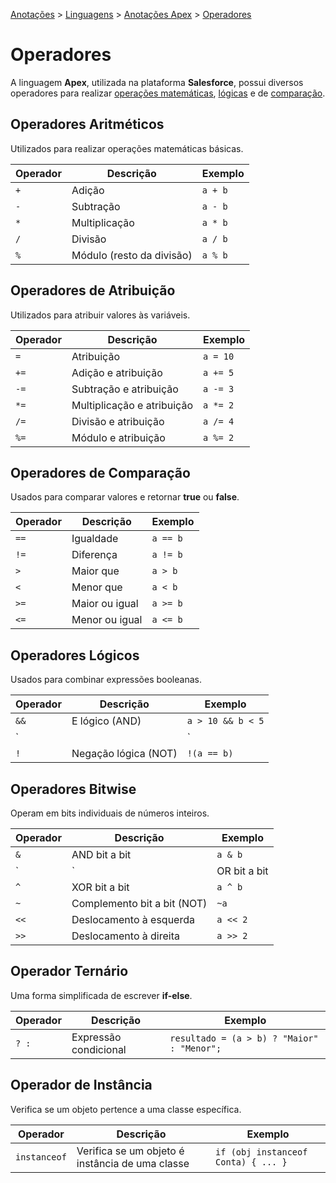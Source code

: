 <link rel="stylesheet" type="text/css" href="../../CSS/dark-theme.css">

[Anotações](../../) > [Linguagens](../Index.md) > [Anotações Apex](./Index.md) > [Operadores](./Operadores.md)

# Operadores

A linguagem **Apex**, utilizada na plataforma **Salesforce**, possui diversos operadores para realizar [operações matemáticas](#operadores-aritméticos), [lógicas](#operadores-lógicos) e de [comparação](#operadores-de-comparação).

## Operadores Aritméticos
Utilizados para realizar operações matemáticas básicas.

| Operador | Descrição       | Exemplo        |
|----------|---------------|---------------|
| `+`      | Adição        | `a + b`       |
| `-`      | Subtração     | `a - b`       |
| `*`      | Multiplicação | `a * b`       |
| `/`      | Divisão       | `a / b`       |
| `%`      | Módulo (resto da divisão) | `a % b` |

## Operadores de Atribuição
Utilizados para atribuir valores às variáveis.

| Operador | Descrição                           | Exemplo       |
|----------|-----------------------------------|--------------|
| `=`      | Atribuição                        | `a = 10`     |
| `+=`     | Adição e atribuição               | `a += 5`     |
| `-=`     | Subtração e atribuição            | `a -= 3`     |
| `*=`     | Multiplicação e atribuição        | `a *= 2`     |
| `/=`     | Divisão e atribuição              | `a /= 4`     |
| `%=`     | Módulo e atribuição               | `a %= 2`     |

## Operadores de Comparação
Usados para comparar valores e retornar **true** ou **false**.

| Operador | Descrição                         | Exemplo       |
|----------|-----------------------------------|--------------|
| `==`     | Igualdade                         | `a == b`     |
| `!=`     | Diferença                         | `a != b`     |
| `>`      | Maior que                         | `a > b`      |
| `<`      | Menor que                         | `a < b`      |
| `>=`     | Maior ou igual                    | `a >= b`     |
| `<=`     | Menor ou igual                    | `a <= b`     |

## Operadores Lógicos
Usados para combinar expressões booleanas.

| Operador | Descrição                         | Exemplo            |
|----------|-----------------------------------|--------------------|
| `&&`     | E lógico (AND)                    | `a > 10 && b < 5`  |
| `||`     | OU lógico (OR)                    | `a > 10 || b < 5`  |
| `!`      | Negação lógica (NOT)              | `!(a == b)`        |

## Operadores Bitwise
Operam em bits individuais de números inteiros.

| Operador | Descrição                         | Exemplo     |
|----------|-----------------------------------|------------|
| `&`      | AND bit a bit                    | `a & b`    |
| `|`      | OR bit a bit                     | `a | b`    |
| `^`      | XOR bit a bit                    | `a ^ b`    |
| `~`      | Complemento bit a bit (NOT)      | `~a`       |
| `<<`     | Deslocamento à esquerda          | `a << 2`   |
| `>>`     | Deslocamento à direita           | `a >> 2`   |

## Operador Ternário
Uma forma simplificada de escrever **if-else**.

| Operador | Descrição | Exemplo |
|----------|----------|---------|
| `? :`    | Expressão condicional | `resultado = (a > b) ? "Maior" : "Menor";` |

## Operador de Instância
Verifica se um objeto pertence a uma classe específica.

| Operador | Descrição | Exemplo |
|----------|----------|---------|
| `instanceof` | Verifica se um objeto é instância de uma classe | `if (obj instanceof Conta) { ... }` |